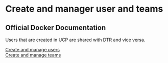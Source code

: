 # Create and manager user and teams

## Official Docker Documentation
Users that are created in UCP are shared with DTR and vice versa.

[Create and manage users](https://docs.docker.com/datacenter/ucp/2.2/guides/access-control/create-and-manage-users/)  
[Create and manage teams](https://docs.docker.com/datacenter/ucp/2.2/guides/access-control/create-and-manage-teams/)  
